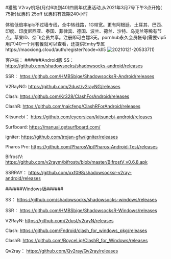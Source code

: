 #猫熊 V2ray机场(月付6块到40)四周年优惠活动,从2021年3月7号下午3点开始(
75折)优惠码 25off 优惠码有效期240小时

体验低倍率iplc不过墙专线，全中转线路，1G带宽。更有阿根廷、土耳其、巴西、印度、印度尼西亚、泰国、菲律宾、德国、波兰、荷兰、沙特、乌克兰等稀有节点。苹果ID、奈飞会员共享。注册即可白嫖3天。pornhub永久会员帐号(需要vip5用户)40一个月套餐就可以查看，还提供Emby专属https://maoxiong.cloud/auth/register?code=kIl5
![20210121-205337(1)](https://user-images.githubusercontent.com/80188826/110231686-2b938280-7f54-11eb-8931-a35f27fb3880.png)

客户端： ######Android版
SS： https://github.com/shadowsocks/shadowsocks-android/releases

SSR： https://github.com/HMBSbige/ShadowsocksR-Android/releases

V2RayNG: https://github.com/2dust/v2rayNG/releases

Clash: https://github.com/Kr328/ClashForAndroid/releases

ClashR: https://github.com/naicfeng/ClashRForAndroid/releases

Kitsunebi： https://github.com/eycorsican/kitsunebi-android/releases

Surfboard: https://manual.getsurfboard.com/

igniter: https://github.com/trojan-gfw/igniter/releases

Pharos Pro: https://github.com/PharosVip/Pharos-Android-Test/releases

BifrostV: https://github.com/v2raym/bifrostv/blob/master/BifrostV_v0.6.8.apk

SSRRAY： https://github.com/xxf098/shadowsocksr-v2ray-android/releases

######Windows版######

SS： https://github.com/shadowsocks/shadowsocks-windows/releases

SSR： https://github.com/HMBSbige/ShadowsocksR-Windows/releases

V2RayN: https://github.com/2dust/v2rayN/releases

Clash: https://github.com/Fndroid/clash_for_windows_pkg/releases

ClashR: https://github.com/BoyceLig/ClashR_for_Windows/releases

Qv2ray： https://github.com/Qv2ray/Qv2ray/releases

